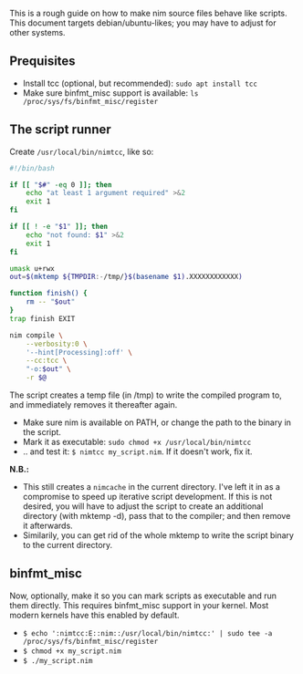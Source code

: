 This is a rough guide on how to make nim source files behave like scripts.  This document targets debian/ubuntu-likes; you may have to adjust for other systems.

## Prequisites
* Install tcc (optional, but recommended): `sudo apt install tcc`
* Make sure binfmt_misc support is available: `ls /proc/sys/fs/binfmt_misc/register`

## The script runner

Create `/usr/local/bin/nimtcc`, like so:

```bash
#!/bin/bash

if [[ "$#" -eq 0 ]]; then
	echo "at least 1 argument required" >&2
	exit 1
fi

if [[ ! -e "$1" ]]; then
	echo "not found: $1" >&2
	exit 1
fi

umask u+rwx
out=$(mktemp ${TMPDIR:-/tmp/}$(basename $1).XXXXXXXXXXXX)

function finish() {
	rm -- "$out"
}
trap finish EXIT

nim compile \
	--verbosity:0 \
	'--hint[Processing]:off' \
	--cc:tcc \
	"-o:$out" \
	-r $@
```

The script creates a temp file (in /tmp) to write the compiled program to, and immediately removes it thereafter again.

* Make sure nim is available on PATH, or change the path to the binary in the script.
* Mark it as executable: `sudo chmod +x /usr/local/bin/nimtcc`
* .. and test it: `$ nimtcc my_script.nim`. If it doesn't work, fix it.

**N.B.:**
- This still creates a `nimcache` in the current directory.  I've left it in as a compromise to speed up iterative script development.  If this is not desired, you will have to adjust the script to create an additional directory (with mktemp -d), pass that to the compiler; and then remove it afterwards.
- Similarily, you can get rid of the whole mktemp to write the script binary to the current directory.

## binfmt_misc

Now, optionally, make it so you can mark scripts as executable and run them directly. This requires binfmt_misc support in your kernel. Most modern kernels have this enabled by default.

* `$ echo ':nimtcc:E::nim::/usr/local/bin/nimtcc:' | sudo tee -a /proc/sys/fs/binfmt_misc/register`
* `$ chmod +x my_script.nim`
* `$ ./my_script.nim`
